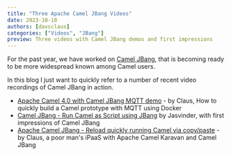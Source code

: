 ```yaml
---
title: "Three Apache Camel JBang Videos" 
date: 2023-10-18
authors: [davsclaus]
categories: ["Videos", "JBang"]
preview: Three videos with Camel JBang demos and first impressions 
---
```


For the past year, we have worked on [Camel JBang](/manual/camel-jbang.html), that is becoming ready to be more widespread known among Camel users.

In this blog I just want to quickly refer to a number of recent video recordings of Camel JBang in action.

* [Apache Camel 4.0 with Camel JBang MQTT demo](https://www.youtube.com/watch?v=djtUQAppRuU) - by Claus, How to quickly build a Camel prototype with MQTT using Docker
* [Camel JBang - Run Camel as Script using JBang](https://www.youtube.com/watch?v=q_GtnszqRyk) by Jasvinder, with first impressions of Camel JBang
* [Apache Camel JBang - Reload quickly running Camel via copy/paste](https://www.youtube.com/watch?v=Sxr5qsKdx8E) - by Claus, a poor man's iPaaS with Apache Camel Karavan and Camel JBang
